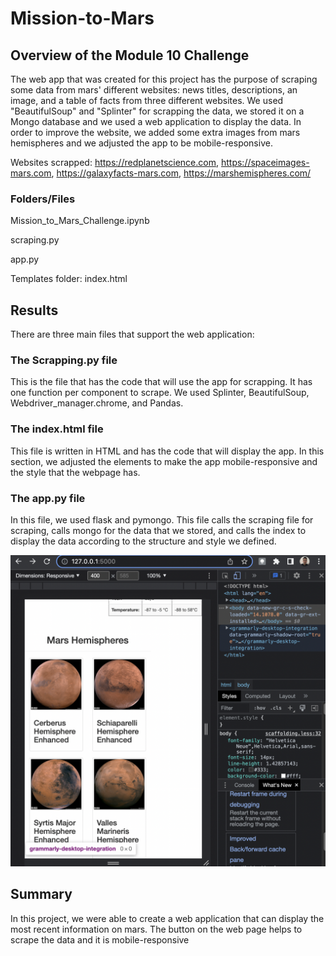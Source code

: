 # Mission-to-Mars

## Overview of the Module 10 Challenge

The web app that was created for this project has the purpose of scraping some data from mars' different websites: news titles, descriptions, an image, and a table of facts from three different websites. We used "BeautifulSoup" and "Splinter" for scrapping the data, we stored it on a Mongo database and we used a web application to display the data. In order to improve the website, we added some extra images from mars hemispheres and we adjusted the app to be mobile-responsive.

Websites scrapped: https://redplanetscience.com, https://spaceimages-mars.com, https://galaxyfacts-mars.com, https://marshemispheres.com/

### Folders/Files

Mission_to_Mars_Challenge.ipynb

scraping.py

app.py

Templates folder: index.html

## Results

There are three main files that support the web application:

### The Scrapping.py file

This is the file that has the code that will use the app for scrapping. It has one function per component to scrape. We used Splinter, BeautifulSoup, Webdriver_manager.chrome, and Pandas.  

### The index.html file

This file is written in HTML and has the code that will display the app. In this section, we adjusted the elements to make the app mobile-responsive and the style that the webpage has. 

### The app.py file

In this file, we used flask and pymongo. This file calls the scraping file for scraping, calls mongo for the data that we stored, and calls the index to display the data according to the structure and style we defined. 

!['Hemispheres'](https://github.com/DylanMontemayor/Mission-to-Mars/blob/main/Resources/Hemispheres.png)

## Summary

In this project, we were able to create a web application that can display the most recent information on mars. The button on the web page helps to scrape the data and it is mobile-responsive
